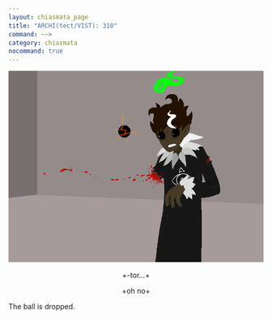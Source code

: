 ```yaml
---
layout: chiasmata_page
title: "ARCHI(tect/VIST): 310"
command: ~~>
category: chiasmata
nocommand: true
---
```


![310](/chiasmata/images/narrative/304.png)

<p class="Robot" style="text-align: center">+-tor...+</p>
<p class="Robot" style="text-align: center">+oh no+</p>

The ball is dropped.